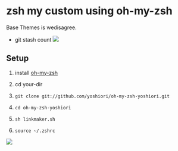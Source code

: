 zsh my custom using oh-my-zsh
======================

Base Themes is wedisagree.

+ git stash count
![](https://raw.github.com/linc01n/oh-my-zsh-yoshiori/master/git_stash.png)

Setup
----------------

1. install [oh-my-zsh](https://github.com/robbyrussell/oh-my-zsh)

2. cd your-dir

3. `git clone git://github.com/yoshiori/oh-my-zsh-yoshiori.git`

4. `cd oh-my-zsh-yoshiori`

5. `sh linkmaker.sh`

6. `source ~/.zshrc`

![](https://raw.github.com/linc01n/oh-my-zsh-yoshiori/master/sample.png)